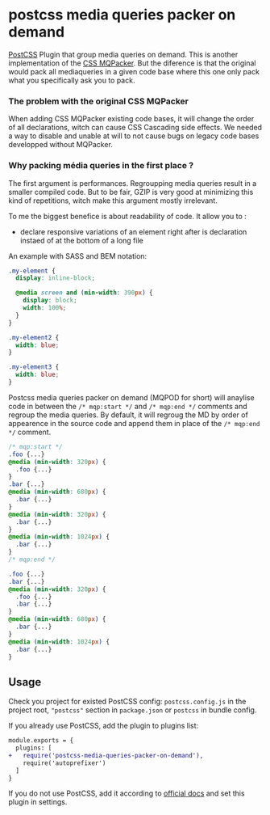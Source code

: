 # postcss media queries packer on demand

[PostCSS] Plugin that group media queries on demand. 
This is another implementation of the [CSS MQPacker](https://github.com/hail2u/node-css-mqpacker). But the diference is that the original would pack all mediaqueries in a given code base where this one only pack what you specifically ask you to pack.

### The problem with the original CSS MQPacker

When adding CSS MQPacker existing code bases, it will change the order of all declarations, witch can cause CSS Cascading side effects.
We needed a way to disable and unable at will to not cause bugs on legacy code bases developped without MQPacker.

### Why packing média queries in the first place ?

The first argument is performances. Regroupping media queries result in a smaller compiled code.
But to be fair, GZIP is very good at minimizing this kind of repetitions, witch make this argument mostly irrelevant. 

To me the biggest benefice is about readability of code. It allow you to : 

- declare responsive variations of an element right after is declaration instaed of at the bottom of a long file

An example with SASS and BEM notation: 

```scss
.my-element {
  display: inline-block;

  @media screen and (min-width: 390px) {
    display: block;
    width: 100%;
  }
}

.my-element2 {
  width: blue;
}

.my-element3 {
  width: blue;
}
```

[PostCSS]: https://github.com/postcss/postcss

Postcss media queries packer on demand (MQPOD for short) will anaylise code in between the `/* mqp:start */` and `/* mqp:end */` comments and regroup the media queries. By default, it will regroug the MD by order of appearence in the source code and append them in place of the `/* mqp:end */` comment.

```css
/* mqp:start */
.foo {...}
@media (min-width: 320px) {
  .foo {...}
}
.bar {...}
@media (min-width: 680px) {
  .bar {...}
}
@media (min-width: 320px) {
  .bar {...}
}
@media (min-width: 1024px) {
  .bar {...}
}
/* mqp:end */
```

```css
.foo {...}
.bar {...}
@media (min-width: 320px) {
  .foo {...}
  .bar {...}
}
@media (min-width: 680px) {
  .bar {...}
}
@media (min-width: 1024px) {
  .bar {...}
}
```

## Usage

Check you project for existed PostCSS config: `postcss.config.js`
in the project root, `"postcss"` section in `package.json`
or `postcss` in bundle config.

If you already use PostCSS, add the plugin to plugins list:

```diff
module.exports = {
  plugins: [
+   require('postcss-media-queries-packer-on-demand'),
    require('autoprefixer')
  ]
}
```

If you do not use PostCSS, add it according to [official docs]
and set this plugin in settings.

[official docs]: https://github.com/postcss/postcss#usage
